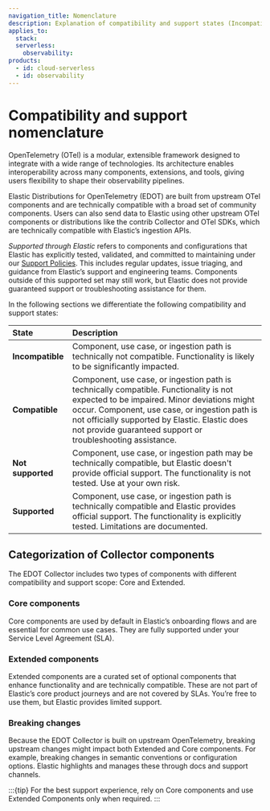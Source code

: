 ```yaml
---
navigation_title: Nomenclature
description: Explanation of compatibility and support states (Incompatible, Compatible, Supported) for EDOT components.
applies_to:
  stack:
  serverless:
    observability:
products:
  - id: cloud-serverless
  - id: observability
---
```


# Compatibility and support nomenclature

OpenTelemetry (OTel) is a modular, extensible framework designed to integrate with a wide range of technologies. Its architecture enables interoperability across many components, extensions, and tools, giving users flexibility to shape their observability pipelines.

Elastic Distributions for OpenTelemetry (EDOT) are built from upstream OTel components and are technically compatible with a broad set of community components. Users can also send data to Elastic using other upstream OTel components or distributions like the contrib Collector and OTel SDKs, which are technically compatible with Elastic’s ingestion APIs.

*Supported through Elastic* refers to components and configurations that Elastic has explicitly tested, validated, and committed to maintaining under our [Support Policies](https://www.elastic.co/support). This includes regular updates, issue triaging, and guidance from Elastic’s support and engineering teams. Components outside of this supported set may still work, but Elastic does not provide guaranteed support or troubleshooting assistance for them.

In the following sections we differentiate the following compatibility and support states:

| **State**        | **Description**                                                                                                                                                                                                                                                                                                               |
| :--------------- | :-------------------------------------------------------------------------------------------------------------------------------------------------------------------------------------------------------------------------------------------------------------------------------------------------------------------------- |
| **Incompatible** | Component, use case, or ingestion path is technically not compatible. Functionality is likely to be significantly impacted.                                                                                                                                                                                          |
| **Compatible**   | Component, use case, or ingestion path is technically compatible. Functionality is not expected to be impaired. Minor deviations might occur. Component, use case, or ingestion path is not officially supported by Elastic. Elastic does not provide guaranteed support or troubleshooting assistance. |
| **Not supported** | Component, use case, or ingestion path may be technically compatible, but Elastic doesn't provide official support. The functionality is not tested. Use at your own risk.                                                                                                                                |
| **Supported**    | Component, use case, or ingestion path is technically compatible and Elastic provides official support. The functionality is explicitly tested. Limitations are documented.                                                                                                                                    |

## Categorization of Collector components

The EDOT Collector includes two types of components with different compatibility and support scope: Core and Extended.

### Core components

Core components are used by default in Elastic’s onboarding flows and are essential for common use cases. They are fully supported under your Service Level Agreement (SLA).

### Extended components

Extended components are a curated set of optional components that enhance functionality and are technically compatible. These are not part of Elastic’s core product journeys and are not covered by SLAs. You’re free to use them, but Elastic provides limited support.

### Breaking changes

Because the EDOT Collector is built on upstream OpenTelemetry, breaking upstream changes might impact both Extended and Core components. For example, breaking changes in semantic conventions or configuration options. Elastic highlights and manages these through docs and support channels.

:::{tip}
For the best support experience, rely on Core components and use Extended Components only when required.
:::
